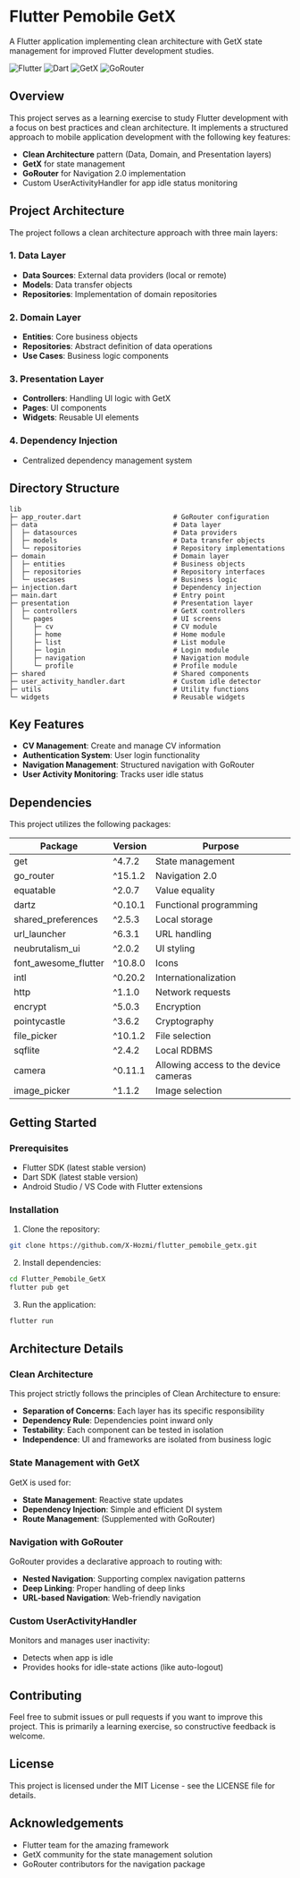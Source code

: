 # Flutter Pemobile GetX

A Flutter application implementing clean architecture with GetX state management for improved Flutter development studies.

![Flutter](https://img.shields.io/badge/Flutter-02569B?style=for-the-badge&logo=flutter&logoColor=white)
![Dart](https://img.shields.io/badge/Dart-0175C2?style=for-the-badge&logo=dart&logoColor=white)
![GetX](https://img.shields.io/badge/GetX-8A2BE2?style=for-the-badge&logo=getx&logoColor=white)
![GoRouter](https://img.shields.io/badge/GoRouter-4285F4?style=for-the-badge&logo=go&logoColor=white)

## Overview

This project serves as a learning exercise to study Flutter development with a focus on best practices and clean architecture. It implements a structured approach to mobile application development with the following key features:

- **Clean Architecture** pattern (Data, Domain, and Presentation layers)
- **GetX** for state management
- **GoRouter** for Navigation 2.0 implementation
- Custom UserActivityHandler for app idle status monitoring

## Project Architecture

The project follows a clean architecture approach with three main layers:

### 1. Data Layer

- **Data Sources**: External data providers (local or remote)
- **Models**: Data transfer objects
- **Repositories**: Implementation of domain repositories

### 2. Domain Layer

- **Entities**: Core business objects
- **Repositories**: Abstract definition of data operations
- **Use Cases**: Business logic components

### 3. Presentation Layer

- **Controllers**: Handling UI logic with GetX
- **Pages**: UI components
- **Widgets**: Reusable UI elements

### 4. Dependency Injection

- Centralized dependency management system

## Directory Structure

```text
lib
├─ app_router.dart                       # GoRouter configuration
├─ data                                  # Data layer
│  ├─ datasources                        # Data providers
│  ├─ models                             # Data transfer objects
│  └─ repositories                       # Repository implementations
├─ domain                                # Domain layer
│  ├─ entities                           # Business objects
│  ├─ repositories                       # Repository interfaces
│  └─ usecases                           # Business logic
├─ injection.dart                        # Dependency injection
├─ main.dart                             # Entry point
├─ presentation                          # Presentation layer
│  ├─ controllers                        # GetX controllers
│  └─ pages                              # UI screens
│     ├─ cv                              # CV module
│     ├─ home                            # Home module
│     ├─ list                            # List module
│     ├─ login                           # Login module
│     ├─ navigation                      # Navigation module
│     └─ profile                         # Profile module
├─ shared                                # Shared components
├─ user_activity_handler.dart            # Custom idle detector
├─ utils                                 # Utility functions
└─ widgets                               # Reusable widgets
```

## Key Features

- **CV Management**: Create and manage CV information
- **Authentication System**: User login functionality
- **Navigation Management**: Structured navigation with GoRouter
- **User Activity Monitoring**: Tracks user idle status

## Dependencies

This project utilizes the following packages:

| Package               | Version   | Purpose                               |
|-----------------------|-----------|---------------------------------------|
| get                   | ^4.7.2    | State management                      |
| go_router             | ^15.1.2   | Navigation 2.0                        |
| equatable             | ^2.0.7    | Value equality                        |
| dartz                 | ^0.10.1   | Functional programming                |
| shared_preferences    | ^2.5.3    | Local storage                         |
| url_launcher          | ^6.3.1    | URL handling                          |
| neubrutalism_ui       | ^2.0.2    | UI styling                            |
| font_awesome_flutter  | ^10.8.0   | Icons                                 |
| intl                  | ^0.20.2   | Internationalization                  |
| http                  | ^1.1.0    | Network requests                      |
| encrypt               | ^5.0.3    | Encryption                            |
| pointycastle          | ^3.6.2    | Cryptography                          |
| file_picker           | ^10.1.2   | File selection                        |
| sqflite               | ^2.4.2    | Local RDBMS                           |
| camera                | ^0.11.1   | Allowing access to the device cameras |
| image_picker          | ^1.1.2    | Image selection |

## Getting Started

### Prerequisites

- Flutter SDK (latest stable version)
- Dart SDK (latest stable version)
- Android Studio / VS Code with Flutter extensions

### Installation

1. Clone the repository:

```bash
git clone https://github.com/X-Hozmi/flutter_pemobile_getx.git
```

2. Install dependencies:

```bash
cd Flutter_Pemobile_GetX
flutter pub get
```

3. Run the application:

```bash
flutter run
```

## Architecture Details

### Clean Architecture

This project strictly follows the principles of Clean Architecture to ensure:

- **Separation of Concerns**: Each layer has its specific responsibility
- **Dependency Rule**: Dependencies point inward only
- **Testability**: Each component can be tested in isolation
- **Independence**: UI and frameworks are isolated from business logic

### State Management with GetX

GetX is used for:

- **State Management**: Reactive state updates
- **Dependency Injection**: Simple and efficient DI system
- **Route Management**: (Supplemented with GoRouter)

### Navigation with GoRouter

GoRouter provides a declarative approach to routing with:

- **Nested Navigation**: Supporting complex navigation patterns
- **Deep Linking**: Proper handling of deep links
- **URL-based Navigation**: Web-friendly navigation

### Custom UserActivityHandler

Monitors and manages user inactivity:

- Detects when app is idle
- Provides hooks for idle-state actions (like auto-logout)

## Contributing

Feel free to submit issues or pull requests if you want to improve this project. This is primarily a learning exercise, so constructive feedback is welcome.

## License

This project is licensed under the MIT License - see the LICENSE file for details.

## Acknowledgements

- Flutter team for the amazing framework
- GetX community for the state management solution
- GoRouter contributors for the navigation package
